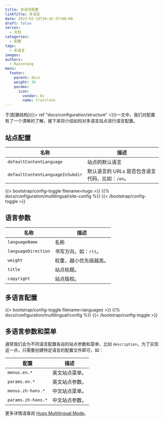 ```yaml
---
title: 多语言配置
linkTitle: 多语言
date: 2023-02-18T10:42:27+08:00
draft: false
series:
  - 文档
categories:
  - 配置
tags:
  - 多语言
images:
authors:
  - RazonYang
menu:
  footer:
    parent: docs
    weight: 36
    params:
      icon:
        vendor: bs
        name: translate
---
```


于[配置结构]({{< ref "docs/configuration/structure" >}})一文中，我们对配置有了一个清晰的了解，接下来将介绍如何对多语言站点进行语言配置。

<!--more-->

## 站点配置

| 名称                             | 描述                                            |
| -------------------------------- | ----------------------------------------------- |
| `defaultContentLanguage`         | 站点的默认语言                                  |
| `defaultContentLanguageInSubdir` | 默认语言的 URLs 是否包含语言代码，比如：`/en`。 |

{{< bootstrap/config-toggle filename=hugo >}}
{{% docs/configuration/multilingual/site-config %}}
{{< /bootstrap/config-toggle >}}

## 语言参数

| 名称                | 描述                   |
| ------------------- | ---------------------- |
| `languageName`      | 名称                   |
| `languageDirection` | 书写方向，如：`rlt`。  |
| `weight`            | 权重，越小优先级越高。 |
| `title`             | 站点标题。             |
| `copyright`         | 站点版权。             |

## 多语言配置

{{< bootstrap/config-toggle filename=languages >}}
{{% docs/configuration/multilingual/config %}}
{{< /bootstrap/config-toggle >}}

## 多语言参数和菜单

通常我们会为不同语言配置各自的站点参数和菜单，比如 `description`，为了实现这一点，只需要创建特定语言的配置文件即可，如：

| 配置               | 描述                   |
| ------------------ | ---------------------- |
| `menus.en.*`       | 英文站点菜单。  |
| `params.en.*`      | 英文站点参数。 |
| `menus.zh-hans.*`  | 中文站点菜单。|
| `params.zh-hans.*` | 中文站点参数。|

更多详情请查阅 [Hugo Multilingual Mode](https://gohugo.io/content-management/multilingual/)。
